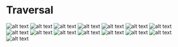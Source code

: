 # Traversal
<img src="https://i.hizliresim.com/kwlzfii.png" alt="alt text">
<img src="https://i.hizliresim.com/ef8afvn.png" alt="alt text">
<img src="https://i.hizliresim.com/qlwh24b.png" alt="alt text">
<img src="https://i.hizliresim.com/946dywb.png" alt="alt text">
<img src="https://i.hizliresim.com/rx7i0k4.png" alt="alt text">
<img src="https://i.hizliresim.com/rxokx0i.png" alt="alt text">
<img src="https://i.hizliresim.com/n1ispx1.png" alt="alt text">
<img src="https://i.hizliresim.com/ovhozuv.png" alt="alt text">
<img src="https://i.hizliresim.com/8yvnhzp.png" alt="alt text">
<img src="https://i.hizliresim.com/r0bkras.png" alt="alt text">
<img src="https://i.hizliresim.com/abc14px.png" alt="alt text">
<img src="https://i.hizliresim.com/p4amxjj.png" alt="alt text">
<img src="https://i.hizliresim.com/qass4je.png" alt="alt text">
<img src="https://i.hizliresim.com/92tpko5.png" alt="alt text">
<img src="https://i.hizliresim.com/217wh0o.png" alt="alt text">
